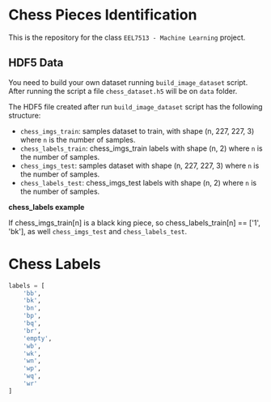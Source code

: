# Chess Pieces Identification

This is the repository for the class `EEL7513 - Machine Learning` project.

## HDF5 Data

You need to build your own dataset running `build_image_dataset` script. After running the script
a file `chess_dataset.h5` will be on `data` folder.

The HDF5 file created after run `build_image_dataset` script has the following structure:

- `chess_imgs_train`: samples dataset to train, with shape (n, 227, 227, 3) where `n` is the number of samples.
- `chess_labels_train`: chess_imgs_train labels with shape (n, 2) where `n` is the number of samples.
- `chess_imgs_test`: samples dataset with shape (n, 227, 227, 3) where `n` is the number of samples.
- `chess_labels_test`: chess_imgs_test labels with shape (n, 2) where `n` is the number of samples.

**chess_labels example**

If chess_imgs_train[n] is a black king piece, so chess_labels_train[n] == ['1', 'bk'], as well `chess_imgs_test` and `chess_labels_test`.

# Chess Labels

```python
labels = [
    'bb',
    'bk',
    'bn',
    'bp',
    'bq',
    'br',
    'empty',
    'wb',
    'wk',
    'wn',
    'wp',
    'wq',
    'wr'
]
```

